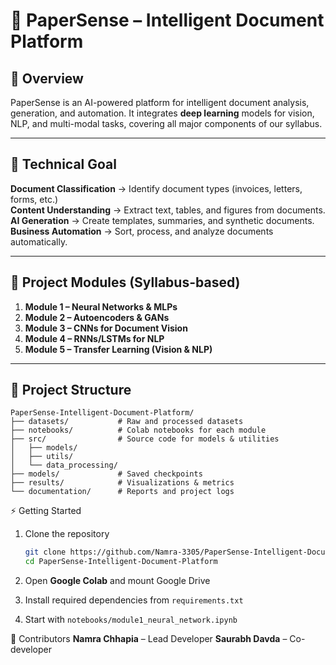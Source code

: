 # 📄 PaperSense – Intelligent Document Platform

## 🚀 Overview

PaperSense is an AI-powered platform for intelligent document analysis, generation, and automation.
It integrates **deep learning** models for vision, NLP, and multi-modal tasks, covering all major components of our syllabus.

---

## 🎯 Technical Goal

 **Document Classification** → Identify document types (invoices, letters, forms, etc.)<br/>
 **Content Understanding** → Extract text, tables, and figures from documents.<br/>
 **AI Generation** → Create templates, summaries, and synthetic documents.<br/>
 **Business Automation** → Sort, process, and analyze documents automatically.

---

## 🧠 Project Modules (Syllabus-based)

1. **Module 1 – Neural Networks & MLPs**
2. **Module 2 – Autoencoders & GANs**
3. **Module 3 – CNNs for Document Vision**
4. **Module 4 – RNNs/LSTMs for NLP**
5. **Module 5 – Transfer Learning (Vision & NLP)**

---

## 📂 Project Structure

```
PaperSense-Intelligent-Document-Platform/
├── datasets/           # Raw and processed datasets
├── notebooks/          # Colab notebooks for each module
├── src/                # Source code for models & utilities
│   ├── models/
│   ├── utils/
│   └── data_processing/
├── models/             # Saved checkpoints
├── results/            # Visualizations & metrics
└── documentation/      # Reports and project logs
```

⚡ Getting Started

1. Clone the repository

   ```bash
   git clone https://github.com/Namra-3305/PaperSense-Intelligent-Document-Platform.git
   cd PaperSense-Intelligent-Document-Platform
   ```
2. Open **Google Colab** and mount Google Drive
3. Install required dependencies from `requirements.txt`
4. Start with `notebooks/module1_neural_network.ipynb`



👥 Contributors
 **Namra Chhapia** – Lead Developer
 **Saurabh Davda** – Co-developer


